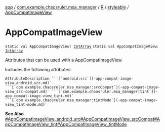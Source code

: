 [app](../../../index.md) / [com.example.chaosruler.msa_manager](../../index.md) / [R](../index.md) / [styleable](index.md) / [AppCompatImageView](.)

# AppCompatImageView

`static val AppCompatImageView: `[`IntArray`](https://kotlinlang.org/api/latest/jvm/stdlib/kotlin/-int-array/index.html)
`static val AppCompatImageView: `[`IntArray`](https://kotlinlang.org/api/latest/jvm/stdlib/kotlin/-int-array/index.html)

Attributes that can be used with a AppCompatImageView.

Includes the following attributes:

    AttributeDescription ```[`android:src`](-app-compat-image-view_android_src.md)` ```[`com.example.chaosruler.msa_manager:srcCompat`](-app-compat-image-view_src-compat.md)` ```[`com.example.chaosruler.msa_manager:tint`](-app-compat-image-view_tint.md)` ```[`com.example.chaosruler.msa_manager:tintMode`](-app-compat-image-view_tint-mode.md)`

**See Also**
[#AppCompatImageView_android_src](-app-compat-image-view_android_src.md)[#AppCompatImageView_srcCompat](-app-compat-image-view_src-compat.md)[#AppCompatImageView_tint](-app-compat-image-view_tint.md)[#AppCompatImageView_tintMode](-app-compat-image-view_tint-mode.md)

